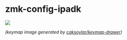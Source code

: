 # zmk-config-ipadk


<img src="keymap-drawer/numpad.svg" >

_(keymap image generated by [caksoylar/keymap-drawer](https://github.com/caksoylar/keymap-drawer))_

